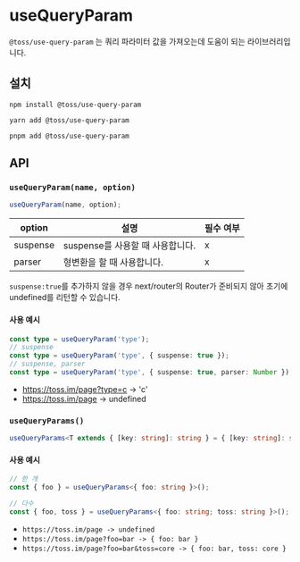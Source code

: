 # useQueryParam

`@toss/use-query-param` 는 쿼리 파라미터 값을 가져오는데 도움이 되는 라이브러리입니다.

## 설치

```shell
npm install @toss/use-query-param
```

```shell
yarn add @toss/use-query-param
```

```shell
pnpm add @toss/use-query-param
```

## API

### `useQueryParam(name, option)`

```typescript
useQueryParam(name, option);
```

| option   | 설명                             | 필수 여부 |
| -------- | -------------------------------- | --------- |
| suspense | suspense를 사용할 때 사용합니다. | x         |
| parser   | 형변환을 할 때 사용합니다.       | x         |

`suspense:true`를 추가하지 않을 경우 next/router의 Router가 준비되지 않아 초기에 undefined를 리턴할 수 있습니다.

#### 사용 예시

```typescript
const type = useQueryParam('type');
// suspense
const type = useQueryParam('type', { suspense: true });
// suspense, parser
const type = useQueryParam('type', { suspense: true, parser: Number });
```

- https://toss.im/page?type=c -> 'c'
- https://toss.im/page -> undefined

### `useQueryParams()`

```typescript
useQueryParams<T extends { [key: string]: string } = { [key: string]: string }>(): Partial<T>
```

#### 사용 예시

```typescript
// 한 개
const { foo } = useQueryParams<{ foo: string }>();

// 다수
const { foo, toss } = useQueryParams<{ foo: string; toss: string }>();
```

- `https://toss.im/page -> undefined`
- `https://toss.im/page?foo=bar -> { foo: bar }`
- `https://toss.im/page?foo=bar&toss=core -> { foo: bar, toss: core }`
